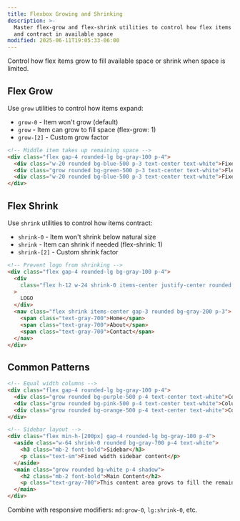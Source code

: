 ```yaml
---
title: Flexbox Growing and Shrinking
description: >-
  Master flex-grow and flex-shrink utilities to control how flex items expand
  and contract in available space
modified: 2025-06-11T19:05:33-06:00
---
```


Control how flex items grow to fill available space or shrink when space is limited.

## Flex Grow

Use `grow` utilities to control how items expand:

- `grow-0` - Item won't grow (default)
- `grow` - Item can grow to fill space (flex-grow: 1)
- `grow-[2]` - Custom grow factor

```html tailwind
<!-- Middle item takes up remaining space -->
<div class="flex gap-4 rounded-lg bg-gray-100 p-4">
  <div class="w-20 rounded bg-blue-500 p-3 text-center text-white">Fixed</div>
  <div class="grow rounded bg-green-500 p-3 text-center text-white">Flexible</div>
  <div class="w-20 rounded bg-blue-500 p-3 text-center text-white">Fixed</div>
</div>
```

## Flex Shrink

Use `shrink` utilities to control how items contract:

- `shrink-0` - Item won't shrink below natural size
- `shrink` - Item can shrink if needed (flex-shrink: 1)
- `shrink-[2]` - Custom shrink factor

```html tailwind
<!-- Prevent logo from shrinking -->
<div class="flex gap-4 rounded-lg bg-gray-100 p-4">
  <div
    class="flex h-12 w-24 shrink-0 items-center justify-center rounded bg-indigo-600 font-bold text-white"
  >
    LOGO
  </div>
  <nav class="flex shrink items-center gap-3 rounded bg-gray-200 p-3">
    <span class="text-gray-700">Home</span>
    <span class="text-gray-700">About</span>
    <span class="text-gray-700">Contact</span>
  </nav>
</div>
```

## Common Patterns

```html tailwind
<!-- Equal width columns -->
<div class="flex gap-4 rounded-lg bg-gray-100 p-4">
  <div class="grow rounded bg-purple-500 p-4 text-center text-white">Column 1</div>
  <div class="grow rounded bg-pink-500 p-4 text-center text-white">Column 2</div>
  <div class="grow rounded bg-orange-500 p-4 text-center text-white">Column 3</div>
</div>

<!-- Sidebar layout -->
<div class="flex min-h-[200px] gap-4 rounded-lg bg-gray-100 p-4">
  <aside class="w-64 shrink-0 rounded bg-gray-700 p-4 text-white">
    <h3 class="mb-2 font-bold">Sidebar</h3>
    <p class="text-sm">Fixed width sidebar content</p>
  </aside>
  <main class="grow rounded bg-white p-4 shadow">
    <h2 class="mb-2 font-bold">Main Content</h2>
    <p class="text-gray-700">This content area grows to fill the remaining space</p>
  </main>
</div>
```

Combine with responsive modifiers: `md:grow-0`, `lg:shrink-0`, etc.
